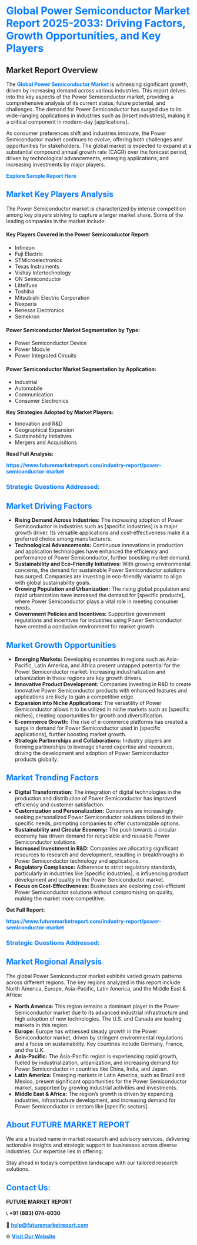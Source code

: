 <h1 style="color: #007BFF;">Global Power Semiconductor Market Report 2025-2033: Driving Factors, Growth Opportunities, and Key Players</h1>

<section id="overview">
<h2>Market Report Overview</h2>
<p>The <a href="https://www.futuremarketreport.com/industry-report/power-semiconductor-market" style="color: #007BFF; text-decoration: none;"><strong>Global Power Semiconductor Market</strong></a> is witnessing significant growth, driven by increasing demand across various industries. This report delves into the key aspects of the Power Semiconductor market, providing a comprehensive analysis of its current status, future potential, and challenges. The demand for Power Semiconductor has surged due to its wide-ranging applications in industries such as [insert industries], making it a critical component in modern-day [applications].</p>
<p>As consumer preferences shift and industries innovate, the Power Semiconductor market continues to evolve, offering both challenges and opportunities for stakeholders. The global market is expected to expand at a substantial compound annual growth rate (CAGR) over the forecast period, driven by technological advancements, emerging applications, and increasing investments by major players.</p>
</section>

<section id="overview">
<p><a href="https://www.futuremarketreport.com/request-sample/reportId=76869" style="color: #007BFF; text-decoration: none;"><strong>Explore Sample Report Here</strong></a></p>
</section>

<section id="key-players">
<h2 style="color: #007BFF;">Market Key Players Analysis</h2>
<p>The Power Semiconductor market is characterized by intense competition among key players striving to capture a larger market share. Some of the leading companies in the market include:</p>
<h4>Key Players Covered in the Power Semiconductor Report:</h4>
<ul><li>Infineon</li><li>Fuji Electric</li><li>STMicroelectronics</li><li>Texas Instruments</li><li>Vishay Intertechnology</li><li>ON Semiconductor</li><li>Littelfuse</li><li>Toshiba</li><li>Mitsubishi Electric Corporation</li><li>Nexperia</li><li>Renesas Electronics</li><li>Semekron</li></ul>
<h4>Power Semiconductor Market Segmentation by Type:</h4>
<ul><li>Power Semiconductor Device</li><li>Power Module</li><li>Power Integrated Circuits</li></ul>

<h4>Power Semiconductor Market Segmentation by Application:</h4>
<ul><li>Industrial</li><li>Automobile</li><li>Communication</li><li>Consumer Electronics</li></ul>
<p><strong>Key Strategies Adopted by Market Players:</strong></p>
<ul>
<li>Innovation and R&D</li>
<li>Geographical Expansion</li>
<li>Sustainability Initiatives</li>
<li>Mergers and Acquisitions</li>
</ul>
</section>

<section>
<p><strong>Read Full Analysis: </strong></p><a href="https://www.futuremarketreport.com/industry-report/power-semiconductor-market" style="color: #007BFF; text-decoration: none;"><strong>https://www.futuremarketreport.com/industry-report/power-semiconductor-market</strong></a>
<h3 style="color: #007BFF;">Strategic Questions Addressed:</h3>
</section>

<section id="driving-factors">
<h2 style="color: #007BFF;">Market Driving Factors</h2>
<ul>
<li><strong>Rising Demand Across Industries:</strong> The increasing adoption of Power Semiconductor in industries such as [specific industries] is a major growth driver. Its versatile applications and cost-effectiveness make it a preferred choice among manufacturers.</li>
<li><strong>Technological Advancements:</strong> Continuous innovations in production and application technologies have enhanced the efficiency and performance of Power Semiconductor, further boosting market demand.</li>
<li><strong>Sustainability and Eco-Friendly Initiatives:</strong> With growing environmental concerns, the demand for sustainable Power Semiconductor solutions has surged. Companies are investing in eco-friendly variants to align with global sustainability goals.</li>
<li><strong>Growing Population and Urbanization:</strong> The rising global population and rapid urbanization have increased the demand for [specific products], where Power Semiconductor plays a vital role in meeting consumer needs.</li>
<li><strong>Government Policies and Incentives:</strong> Supportive government regulations and incentives for industries using Power Semiconductor have created a conducive environment for market growth.</li>
</ul>
</section>

<section id="growth-opportunities">
<h2 style="color: #007BFF;">Market Growth Opportunities</h2>
<ul>
<li><strong>Emerging Markets:</strong> Developing economies in regions such as Asia-Pacific, Latin America, and Africa present untapped potential for the Power Semiconductor market. Increasing industrialization and urbanization in these regions are key growth drivers.</li>
<li><strong>Innovative Product Development:</strong> Companies investing in R&D to create innovative Power Semiconductor products with enhanced features and applications are likely to gain a competitive edge.</li>
<li><strong>Expansion into Niche Applications:</strong> The versatility of Power Semiconductor allows it to be utilized in niche markets such as [specific niches], creating opportunities for growth and diversification.</li>
<li><strong>E-commerce Growth:</strong> The rise of e-commerce platforms has created a surge in demand for Power Semiconductor used in [specific applications], further boosting market growth.</li>
<li><strong>Strategic Partnerships and Collaborations:</strong> Industry players are forming partnerships to leverage shared expertise and resources, driving the development and adoption of Power Semiconductor products globally.</li>
</ul>
</section>

<section id="trending-factors">
<h2 style="color: #007BFF;">Market Trending Factors</h2>
<ul>
<li><strong>Digital Transformation:</strong> The integration of digital technologies in the production and distribution of Power Semiconductor has improved efficiency and customer satisfaction.</li>
<li><strong>Customization and Personalization:</strong> Consumers are increasingly seeking personalized Power Semiconductor solutions tailored to their specific needs, prompting companies to offer customizable options.</li>
<li><strong>Sustainability and Circular Economy:</strong> The push towards a circular economy has driven demand for recyclable and reusable Power Semiconductor solutions.</li>
<li><strong>Increased Investment in R&D:</strong> Companies are allocating significant resources to research and development, resulting in breakthroughs in Power Semiconductor technology and applications.</li>
<li><strong>Regulatory Compliance:</strong> Adherence to strict regulatory standards, particularly in industries like [specific industries], is influencing product development and quality in the Power Semiconductor market.</li>
<li><strong>Focus on Cost-Effectiveness:</strong> Businesses are exploring cost-efficient Power Semiconductor solutions without compromising on quality, making the market more competitive.</li>
</ul>
</section>

<section>
<p><strong>Get Full Report: </strong></p><a href="https://www.futuremarketreport.com/industry-report/power-semiconductor-market" style="color: #007BFF; text-decoration: none;"><strong>https://www.futuremarketreport.com/industry-report/power-semiconductor-market</strong></a>
<h3 style="color: #007BFF;">Strategic Questions Addressed:</h3>
</section>


<section id="regional-analysis">
<h2 style="color: #007BFF;">Market Regional Analysis</h2>
<p>The global Power Semiconductor market exhibits varied growth patterns across different regions. The key regions analyzed in this report include North America, Europe, Asia-Pacific, Latin America, and the Middle East & Africa:</p>
<ul>
<li><strong>North America:</strong> This region remains a dominant player in the Power Semiconductor market due to its advanced industrial infrastructure and high adoption of new technologies. The U.S. and Canada are leading markets in this region.</li>
<li><strong>Europe:</strong> Europe has witnessed steady growth in the Power Semiconductor market, driven by stringent environmental regulations and a focus on sustainability. Key countries include Germany, France, and the U.K.</li>
<li><strong>Asia-Pacific:</strong> The Asia-Pacific region is experiencing rapid growth, fueled by industrialization, urbanization, and increasing demand for Power Semiconductor in countries like China, India, and Japan.</li>
<li><strong>Latin America:</strong> Emerging markets in Latin America, such as Brazil and Mexico, present significant opportunities for the Power Semiconductor market, supported by growing industrial activities and investments.</li>
<li><strong>Middle East & Africa:</strong> The region’s growth is driven by expanding industries, infrastructure development, and increasing demand for Power Semiconductor in sectors like [specific sectors].</li>
</ul>
</section>

<footer>
<h2 style="color: #007BFF;">About FUTURE MARKET REPORT</h2>
<p>We are a trusted name in market research and advisory services, delivering actionable insights and strategic support to businesses across diverse industries. Our expertise lies in offering:</p>

<p>Stay ahead in today’s competitive landscape with our tailored research solutions.</p>

<h2 style="color: #007BFF;">Contact Us:</h2>
<p><strong>FUTURE MARKET REPORT</strong></p>
<p>📞 <strong>+91 (883) 074-8030</strong></p>
<p>📧 <strong><a href="mailto:help@futuremarketreport.com" style="color: #007BFF;">help@futuremarketreport.com</a></strong></p>
<p>🌐 <strong><a href="https://www.futuremarketreport.com/" style="color: #007BFF;">Visit Our Website</a></strong></p>
</footer>